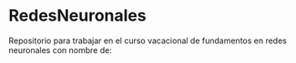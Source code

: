 # RedesNeuronales
Repositorio para trabajar en el curso vacacional de fundamentos en redes neuronales con nombre de:
